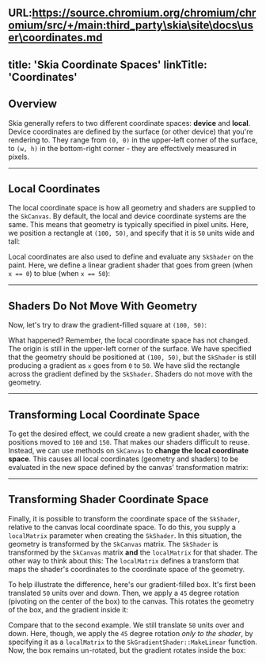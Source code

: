URL:https://source.chromium.org/chromium/chromium/src/+/main:third_party\skia\site\docs\user\coordinates.md
---
title: 'Skia Coordinate Spaces'
linkTitle: 'Coordinates'
---

## Overview

Skia generally refers to two different coordinate spaces: **device** and
**local**. Device coordinates are defined by the surface (or other device) that
you're rendering to. They range from `(0, 0)` in the upper-left corner of the
surface, to `(w, h)` in the bottom-right corner - they are effectively measured
in pixels.

---

## Local Coordinates

The local coordinate space is how all geometry and shaders are supplied to the
`SkCanvas`. By default, the local and device coordinate systems are the same.
This means that geometry is typically specified in pixel units. Here, we
position a rectangle at `(100, 50)`, and specify that it is `50` units wide and
tall:

<fiddle-embed-sk name='96f782b723c5240aab440242f4c7cbfb'></fiddle-embed-sk>

Local coordinates are also used to define and evaluate any `SkShader` on the
paint. Here, we define a linear gradient shader that goes from green (when
`x == 0`) to blue (when `x == 50`):

<fiddle-embed-sk name='97cf81a465fdeff01d2298e07a0802a3'></fiddle-embed-sk>

---

## Shaders Do Not Move With Geometry

Now, let's try to draw the gradient-filled square at `(100, 50)`:

<fiddle-embed-sk name='3adc73d23d57084f954f52c6b14c8772'></fiddle-embed-sk>

What happened? Remember, the local coordinate space has not changed. The origin
is still in the upper-left corner of the surface. We have specified that the
geometry should be positioned at `(100, 50)`, but the `SkShader` is still
producing a gradient as `x` goes from `0` to `50`. We have slid the rectangle
across the gradient defined by the `SkShader`. Shaders do not move with the
geometry.

---

## Transforming Local Coordinate Space

To get the desired effect, we could create a new gradient shader, with the
positions moved to `100` and `150`. That makes our shaders difficult to reuse.
Instead, we can use methods on `SkCanvas` to **change the local coordinate
space**. This causes all local coordinates (geometry and shaders) to be
evaluated in the new space defined by the canvas' transformation matrix:

<fiddle-embed-sk name='ce89b326b2bbe41587eec738706bf155'></fiddle-embed-sk>

---

## <span>Transforming Shader Coordinate Space</span>

Finally, it is possible to transform the coordinate space of the `SkShader`,
relative to the canvas local coordinate space. To do this, you supply a
`localMatrix` parameter when creating the `SkShader`. In this situation, the
geometry is transformed by the `SkCanvas` matrix. The `SkShader` is transformed
by the `SkCanvas` matrix **and** the `localMatrix` for that shader. The other
way to think about this: The `localMatrix` defines a transform that maps the
shader's coordinates to the coordinate space of the geometry.

To help illustrate the difference, here's our gradient-filled box. It's first
been translated `50` units over and down. Then, we apply a `45` degree rotation
(pivoting on the center of the box) to the canvas. This rotates the geometry of
the box, and the gradient inside it:

<fiddle-embed-sk name='d4b52d94342f1b55900d489c7ba8fd21'></fiddle-embed-sk>

Compare that to the second example. We still translate `50` units over and down.
Here, though, we apply the `45` degree rotation _only to the shader_, by
specifying it as a `localMatrix` to the `SkGradientShader::MakeLinear` function.
Now, the box remains un-rotated, but the gradient rotates inside the box:

<fiddle-embed-sk name='886fa46943b67e0d6aa78486dcfbcc2c'></fiddle-embed-sk>
